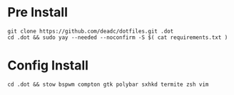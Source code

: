 # Pre Install


    git clone https://github.com/deadc/dotfiles.git .dot
    cd .dot && sudo yay --needed --noconfirm -S $( cat requirements.txt )

# Config Install

    cd .dot && stow bspwm compton gtk polybar sxhkd termite zsh vim
